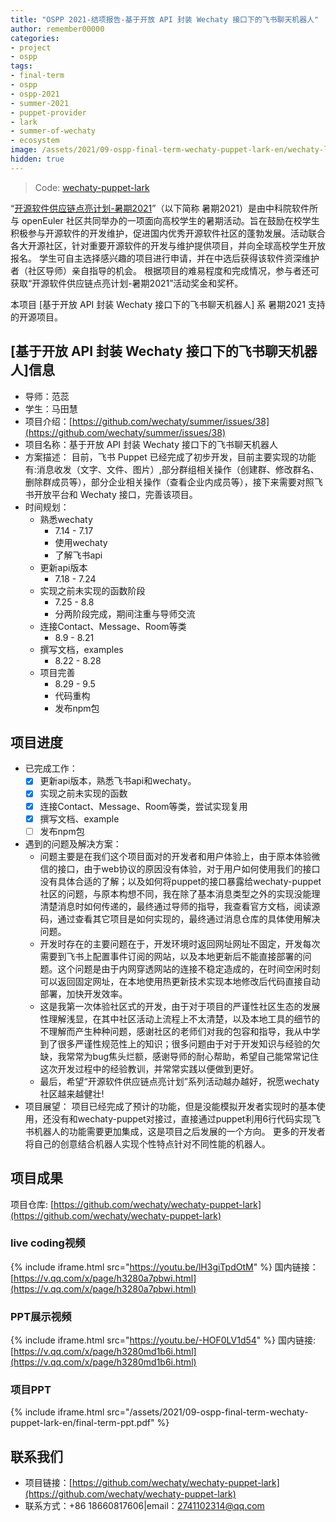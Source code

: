```yaml
---
title: "OSPP 2021-结项报告-基于开放 API 封装 Wechaty 接口下的飞书聊天机器人"
author: remember00000
categories:
- project
- ospp
tags:
- final-term
- ospp
- ospp-2021
- summer-2021
- puppet-provider
- lark
- summer-of-wechaty
- ecosystem
image: /assets/2021/09-ospp-final-term-wechaty-puppet-lark-en/wechaty-lark.webp
hidden: true
---
```


> Code: [wechaty-puppet-lark](https://github.com/wechaty/wechaty-puppet-lark)

“[开源软件供应链点亮计划-暑期2021](https://summer.iscas.ac.cn)”（以下简称 暑期2021）是由中科院软件所与 openEuler 社区共同举办的一项面向高校学生的暑期活动。旨在鼓励在校学生积极参与开源软件的开发维护，促进国内优秀开源软件社区的蓬勃发展。活动联合各大开源社区，针对重要开源软件的开发与维护提供项目，并向全球高校学生开放报名。 学生可自主选择感兴趣的项目进行申请，并在中选后获得该软件资深维护者（社区导师）亲自指导的机会。 根据项目的难易程度和完成情况，参与者还可获取“开源软件供应链点亮计划-暑期2021”活动奖金和奖杯。

本项目 [基于开放 API 封装 Wechaty 接口下的飞书聊天机器人] 系 暑期2021 支持的开源项目。

## [基于开放 API 封装 Wechaty 接口下的飞书聊天机器人]信息

- 导师：范蕊  
- 学生：马田慧  
- 项目介绍：[https://github.com/wechaty/summer/issues/38](https://github.com/wechaty/summer/issues/38)  
- 项目名称：基于开放 API 封装 Wechaty 接口下的飞书聊天机器人  
- 方案描述：
目前，飞书 Puppet 已经完成了初步开发，目前主要实现的功能有:消息收发（文字、文件、图片）,部分群组相关操作（创建群、修改群名、删除群成员等），部分企业相关操作（查看企业内成员等），接下来需要对照飞书开放平台和 Wechaty 接口，完善该项目。  
- 时间规划：
  - 熟悉wechaty
    - 7.14 - 7.17
    - 使用wechaty
    - 了解飞书api
  - 更新api版本
    - 7.18 - 7.24
  - 实现之前未实现的函数阶段
    - 7.25 - 8.8
    - 分两阶段完成，期间注重与导师交流
  - 连接Contact、Message、Room等类
    - 8.9 - 8.21
  - 撰写文档，examples
    - 8.22 - 8.28
  - 项目完善
    - 8.29 - 9.5
    - 代码重构
    - 发布npm包  

## 项目进度

- 已完成工作：
  - [x] 更新api版本，熟悉飞书api和wechaty。
  - [x] 实现之前未实现的函数
  - [x] 连接Contact、Message、Room等类，尝试实现复用
  - [x] 撰写文档、example
  - [ ] 发布npm包
- 遇到的问题及解决方案：
  - 问题主要是在我们这个项目面对的开发者和用户体验上，由于原本体验微信的接口，由于web协议的原因没有体验，对于用户如何使用我们的接口没有具体合适的了解；以及如何将puppet的接口暴露给wechaty-puppet社区的问题，与原本构想不同，我在除了基本消息类型之外的实现没能理清楚消息时如何传递的，最终通过导师的指导，我查看官方文档，阅读源码，通过查看其它项目是如何实现的，最终通过消息仓库的具体使用解决问题。
  - 开发时存在的主要问题在于，开发环境时返回网址网址不固定，开发每次需要到飞书上配置事件订阅的网站，以及本地更新后不能直接部署的问题。这个问题是由于内网穿透网站的连接不稳定造成的，在时间空闲时刻可以返回固定网址，在本地使用热更新技术实现本地修改后代码直接自动部署，加快开发效率。
  - 这是我第一次体验社区式的开发，由于对于项目的严谨性社区生态的发展性理解浅显，在其中社区活动上流程上不太清楚，以及本地工具的细节的不理解而产生种种问题，感谢社区的老师们对我的包容和指导，我从中学到了很多严谨性规范性上的知识；很多问题由于对于开发知识与经验的欠缺，我常常为bug焦头烂额，感谢导师的耐心帮助，希望自己能常常记住这次开发过程中的经验教训，并常常实践以便做到更好。
  - 最后，希望“开源软件供应链点亮计划”系列活动越办越好，祝愿wechaty社区越来越健壮!
- 项目展望：
  项目已经完成了预计的功能，但是没能模拟开发者实现时的基本使用，还没有和wechaty-puppet对接过，直接通过puppet利用6行代码实现飞书机器人的功能需要更加集成，这是项目之后发展的一个方向。
  更多的开发者将自己的创意结合机器人实现个性特点针对不同性能的机器人。

## 项目成果

项目仓库: [https://github.com/wechaty/wechaty-puppet-lark](https://github.com/wechaty/wechaty-puppet-lark)  

### live coding视频

{% include iframe.html src="https://youtu.be/lH3giTpdOtM" %}
国内链接：[https://v.qq.com/x/page/h3280a7pbwi.html](https://v.qq.com/x/page/h3280a7pbwi.html)

### PPT展示视频

{% include iframe.html src="https://youtu.be/-HOF0LV1d54" %}
国内链接: [https://v.qq.com/x/page/h3280md1b6i.html](https://v.qq.com/x/page/h3280md1b6i.html)

### 项目PPT

{% include iframe.html src="/assets/2021/09-ospp-final-term-wechaty-puppet-lark-en/final-term-ppt.pdf" %}

## 联系我们

- 项目链接：[https://github.com/wechaty/wechaty-puppet-lark](https://github.com/wechaty/wechaty-puppet-lark)  
- 联系方式：+86 18660817606|email：2741102314@qq.com
